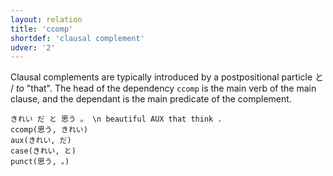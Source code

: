 ```yaml
---
layout: relation
title: 'ccomp'
shortdef: 'clausal complement'
udver: '2'
---
```


Clausal complements are typically introduced by a postpositional particle と / *to* "that".
The head of the dependency `ccomp` is the main verb of the main clause, and
the dependant is the main predicate of the complement.

~~~ sdparse
きれい だ と 思う 。 \n beautiful AUX that think .
ccomp(思う, きれい)
aux(きれい, だ)
case(きれい, と)
punct(思う, 。)
~~~

